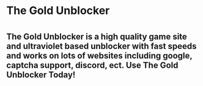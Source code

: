 # The Gold Unblocker
#  
## The Gold Unblocker is a high quality game site and ultraviolet based unblocker with fast speeds and works on lots of websites including google, captcha support, discord, ect. Use The Gold Unblocker Today!
